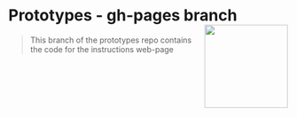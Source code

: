 # Prototypes - gh-pages branch <img align="right" src="https://github.com/Learning-Fuze/prototypes_C7/blob/assets/assets/images/logos/LF_LOGO.png?raw=true" width="150">

> This branch of the prototypes repo contains the code for the instructions web-page